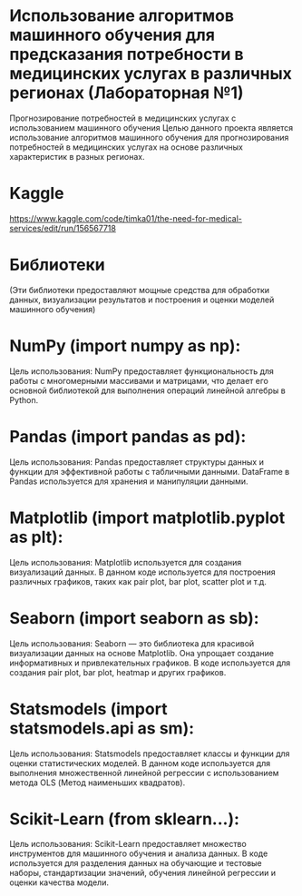 # Использование алгоритмов машинного обучения для предсказания потребности в медицинских услугах в различных регионах (Лабораторная №1)
Прогнозирование потребностей в медицинских услугах с использованием машинного обучения
Целью данного проекта является использование алгоритмов машинного обучения для прогнозирования потребностей в медицинских услугах на основе различных характеристик в разных регионах.
# Kaggle
https://www.kaggle.com/code/timka01/the-need-for-medical-services/edit/run/156567718
# Библиотеки
(Эти библиотеки предоставляют мощные средства для обработки данных, визуализации результатов и построения и оценки моделей машинного обучения)
# NumPy (import numpy as np):
Цель использования: NumPy предоставляет функциональность для работы с многомерными массивами и матрицами, что делает его основной библиотекой для выполнения операций линейной алгебры в Python.

# Pandas (import pandas as pd):
Цель использования: Pandas предоставляет структуры данных и функции для эффективной работы с табличными данными. DataFrame в Pandas используется для хранения и манипуляции данными.

# Matplotlib (import matplotlib.pyplot as plt):
Цель использования: Matplotlib используется для создания визуализаций данных. В данном коде используется для построения различных графиков, таких как pair plot, bar plot, scatter plot и т.д.

# Seaborn (import seaborn as sb):
Цель использования: Seaborn — это библиотека для красивой визуализации данных на основе Matplotlib. Она упрощает создание информативных и привлекательных графиков. В коде используется для создания pair plot, bar plot, heatmap и других графиков.

# Statsmodels (import statsmodels.api as sm):
Цель использования: Statsmodels предоставляет классы и функции для оценки статистических моделей. В данном коде используется для выполнения множественной линейной регрессии с использованием метода OLS (Метод наименьших квадратов).

# Scikit-Learn (from sklearn...):
Цель использования: Scikit-Learn предоставляет множество инструментов для машинного обучения и анализа данных. В коде используется для разделения данных на обучающие и тестовые наборы, стандартизации значений, обучения линейной регрессии и оценки качества модели.
